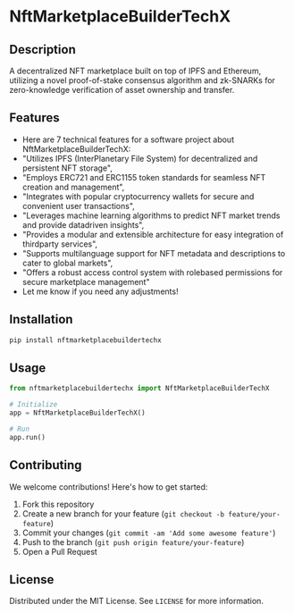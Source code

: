 # NftMarketplaceBuilderTechX

## Description

A decentralized NFT marketplace built on top of IPFS and Ethereum, utilizing a novel proof-of-stake consensus algorithm and zk-SNARKs for zero-knowledge verification of asset ownership and transfer.

## Features

- Here are 7 technical features for a software project about NftMarketplaceBuilderTechX:
- "Utilizes IPFS (InterPlanetary File System) for decentralized and persistent NFT storage",
- "Employs ERC721 and ERC1155 token standards for seamless NFT creation and management",
- "Integrates with popular cryptocurrency wallets for secure and convenient user transactions",
- "Leverages machine learning algorithms to predict NFT market trends and provide datadriven insights",
- "Provides a modular and extensible architecture for easy integration of thirdparty services",
- "Supports multilanguage support for NFT metadata and descriptions to cater to global markets",
- "Offers a robust access control system with rolebased permissions for secure marketplace management"
- Let me know if you need any adjustments!
## Installation

```bash
pip install nftmarketplacebuildertechx
```

## Usage

```python
from nftmarketplacebuildertechx import NftMarketplaceBuilderTechX

# Initialize
app = NftMarketplaceBuilderTechX()

# Run
app.run()
```

## Contributing

We welcome contributions! Here's how to get started:

1. Fork this repository
2. Create a new branch for your feature (`git checkout -b feature/your-feature`)
3. Commit your changes (`git commit -am 'Add some awesome feature'`)
4. Push to the branch (`git push origin feature/your-feature`)
5. Open a Pull Request

## License

Distributed under the MIT License. See `LICENSE` for more information.
